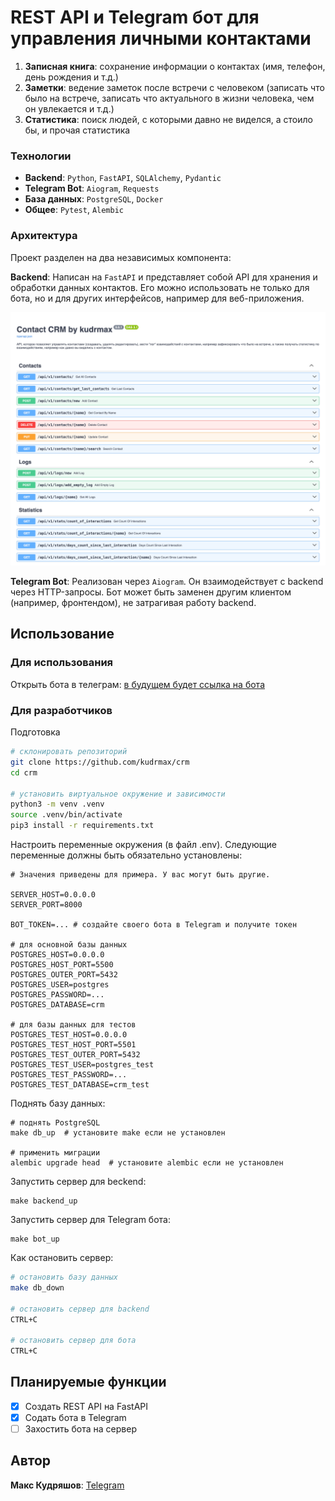 # REST API и Telegram бот для управления личными контактами

1. **Записная книга**: cохранение информации о контактах (имя, телефон, день рождения и т.д.)
2. **Заметки**: ведение заметок после встречи с человеком (записать что было на встрече, записать что актуального в
   жизни человека, чем он увлекается и т.д.)
3. **Статистика**: поиск людей, с которыми давно не виделся, а стоило бы, и прочая статистика

### Технологии

- **Backend**: `Python`, `FastAPI`, `SQLAlchemy`, `Pydantic`
- **Telegram Bot**: `Aiogram`, `Requests`
- **База данных**: `PostgreSQL`, `Docker`
- **Общее**: `Pytest`, `Alembic`

### Архитектура

Проект разделен на два независимых компонента:

**Backend**: Написан на `FastAPI` и представляет собой API для хранения и обработки данных контактов. Его можно
использовать не только для бота, но и для других интерфейсов, например для веб-приложения.

![](/docs/swagger.png)

**Telegram Bot**: Реализован через `Aiogram`. Он взаимодействует с backend через HTTP-запросы. Бот может быть
заменен другим клиентом (например, фронтендом), не затрагивая работу backend.

## Использование

### Для использования

Открыть бота в телеграм: [в будущем будет ссылка на бота]()

### Для разработчиков

Подготовка
```bash
# склонировать репозиторий
git clone https://github.com/kudrmax/crm
cd crm

# установить виртуальное окружение и зависимости
python3 -m venv .venv
source .venv/bin/activate
pip3 install -r requirements.txt
```

Настроить переменные окружения (в файл .env). Следующие переменные должны быть обязательно установлены:
```dotenv
# Значения приведены для примера. У вас могут быть другие.

SERVER_HOST=0.0.0.0
SERVER_PORT=8000

BOT_TOKEN=... # создайте своего бота в Telegram и получите токен

# для основной базы данных
POSTGRES_HOST=0.0.0.0
POSTGRES_HOST_PORT=5500
POSTGRES_OUTER_PORT=5432
POSTGRES_USER=postgres
POSTGRES_PASSWORD=...
POSTGRES_DATABASE=crm

# для базы данных для тестов
POSTGRES_TEST_HOST=0.0.0.0
POSTGRES_TEST_HOST_PORT=5501
POSTGRES_TEST_OUTER_PORT=5432
POSTGRES_TEST_USER=postgres_test
POSTGRES_TEST_PASSWORD=...
POSTGRES_TEST_DATABASE=crm_test
```

Поднять базу данных:
```shell
# поднять PostgreSQL
make db_up  # установите make если не установлен

# применить миграции
alembic upgrade head  # установите alembic если не установлен
```

Запустить сервер для beckend:
```shell
make backend_up
```

Запустить сервер для Telegram бота:
```shell
make bot_up
```

Как остановить сервер:
```bash
# остановить базу данных
make db_down

# остановить сервер для backend
CTRL+C

# остановить сервер для бота
CTRL+C
```

## Планируемые функции

- [x] Создать REST API на FastAPI
- [x] Содать бота в Telegram
- [ ] Захостить бота на сервер

## Автор

**Макс Кудряшов**: [Telegram](https://t.me/kudrmax)
